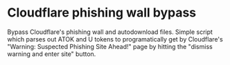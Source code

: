 # Cloudflare phishing wall bypass
Bypass Cloudflare's phishing wall and autodownload files.
Simple script which parses out ATOK and U tokens to programatically get by Cloudflare's "Warning: Suspected Phishing Site Ahead!" page by hitting the "dismiss warning and enter site" button.
